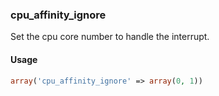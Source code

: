### cpu_affinity_ignore

Set the cpu core number to handle the interrupt.

#### Usage 

```php
array('cpu_affinity_ignore' => array(0, 1))
```
